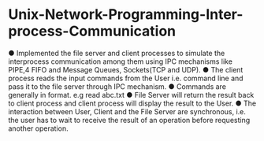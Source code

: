 # Unix-Network-Programming-Inter-process-Communication

●	Implemented  the file server and client processes to simulate the interprocess communication among them using IPC mechanisms like    
  PIPE,4 FIFO and Message Queues, Sockets(TCP and UDP).
●	The client process reads the input commands from the User i.e. command line and pass it to the file server through IPC mechanism.
●	Commands are generally in <Opcode filename> format. e.g read abc.txt 
●	File Server will return the result back to client process and client process will display the result to the User.
●	The interaction between User, Client and the File Server are synchronous, i.e. the user has to wait to receive the result of an
  operation before requesting another operation.
